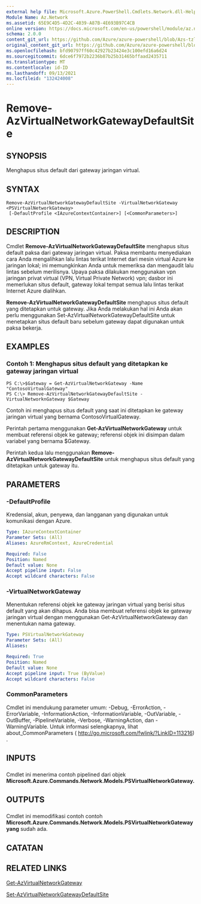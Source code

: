 ```yaml
---
external help file: Microsoft.Azure.PowerShell.Cmdlets.Network.dll-Help.xml
Module Name: Az.Network
ms.assetid: 65E9C4D5-4D2C-4039-A87B-4E693B97C4CB
online version: https://docs.microsoft.com/en-us/powershell/module/az.network/remove-azvirtualnetworkgatewaydefaultsite
schema: 2.0.0
content_git_url: https://github.com/Azure/azure-powershell/blob/Azs-tzl/src/Network/Network/help/Remove-AzVirtualNetworkGatewayDefaultSite.md
original_content_git_url: https://github.com/Azure/azure-powershell/blob/Azs-tzl/src/Network/Network/help/Remove-AzVirtualNetworkGatewayDefaultSite.md
ms.openlocfilehash: bfd90797ff60c42927b23424e3c100efd16a6d24
ms.sourcegitcommit: 6dce6f7972b2236b87b25b31465bffaad2435711
ms.translationtype: MT
ms.contentlocale: id-ID
ms.lasthandoff: 09/13/2021
ms.locfileid: "132424008"
---
```

# Remove-AzVirtualNetworkGatewayDefaultSite

## SYNOPSIS
Menghapus situs default dari gateway jaringan virtual.

## SYNTAX

```
Remove-AzVirtualNetworkGatewayDefaultSite -VirtualNetworkGateway <PSVirtualNetworkGateway>
 [-DefaultProfile <IAzureContextContainer>] [<CommonParameters>]
```

## DESCRIPTION
Cmdlet **Remove-AzVirtualNetworkGatewayDefaultSite** menghapus situs default paksa dari gateway jaringan virtual.
Paksa membantu menyediakan cara Anda mengalihkan lalu lintas terikat Internet dari mesin virtual Azure ke jaringan lokal; ini memungkinkan Anda untuk memeriksa dan mengaudit lalu lintas sebelum merilisnya.
Upaya paksa dilakukan menggunakan vpn jaringan privat virtual (VPN, Virtual Private Network) vpn; dasbor ini memerlukan situs default, gateway lokal tempat semua lalu lintas terikat Internet Azure dialihkan.

**Remove-AzVirtualNetworkGatewayDefaultSite** menghapus situs default yang ditetapkan untuk gateway.
Jika Anda melakukan hal ini Anda akan perlu menggunakan Set-AzVirtualNetworkGatewayDefaultSite untuk menetapkan situs default baru sebelum gateway dapat digunakan untuk paksa bekerja.

## EXAMPLES

### Contoh 1: Menghapus situs default yang ditetapkan ke gateway jaringan virtual
```
PS C:\>$Gateway = Get-AzVirtualNetworkGateway -Name "ContosoVirtualGateway"
PS C:\> Remove-AzVirtualNetworkGatewayDefaultSite -VirtualNetworknGateway $Gateway
```

Contoh ini menghapus situs default yang saat ini ditetapkan ke gateway jaringan virtual yang bernama ContosoVirtualGateway.

Perintah pertama menggunakan **Get-AzVirtualNetworkGateway** untuk membuat referensi objek ke gateway; referensi objek ini disimpan dalam variabel yang bernama $Gateway.

Perintah kedua lalu menggunakan **Remove-AzVirtualNetworkGatewayDefaultSite** untuk menghapus situs default yang ditetapkan untuk gateway itu.

## PARAMETERS

### -DefaultProfile
Kredensial, akun, penyewa, dan langganan yang digunakan untuk komunikasi dengan Azure.

```yaml
Type: IAzureContextContainer
Parameter Sets: (All)
Aliases: AzureRmContext, AzureCredential

Required: False
Position: Named
Default value: None
Accept pipeline input: False
Accept wildcard characters: False
```

### -VirtualNetworkGateway
Menentukan referensi objek ke gateway jaringan virtual yang berisi situs default yang akan dihapus.
Anda bisa membuat referensi objek ke gateway jaringan virtual dengan menggunakan Get-AzVirtualNetworkGateway dan menentukan nama gateway.

```yaml
Type: PSVirtualNetworkGateway
Parameter Sets: (All)
Aliases: 

Required: True
Position: Named
Default value: None
Accept pipeline input: True (ByValue)
Accept wildcard characters: False
```

### CommonParameters
Cmdlet ini mendukung parameter umum: -Debug, -ErrorAction, -ErrorVariable, -InformationAction, -InformationVariable, -OutVariable, -OutBuffer, -PipelineVariable, -Verbose, -WarningAction, dan -WarningVariable. Untuk informasi selengkapnya, lihat about_CommonParameters ( http://go.microsoft.com/fwlink/?LinkID=113216) .

## INPUTS

###  
Cmdlet ini menerima contoh pipelined dari objek **Microsoft.Azure.Commands.Network.Models.PSVirtualNetworkGateway.**

## OUTPUTS

###  
Cmdlet ini memodifikasi contoh contoh **Microsoft.Azure.Commands.Network.Models.PSVirtualNetworkGateway yang** sudah ada.

## CATATAN

## RELATED LINKS

[Get-AzVirtualNetworkGateway](./Get-AzVirtualNetworkGateway.md)

[Set-AzVirtualNetworkGatewayDefaultSite](./Set-AzVirtualNetworkGatewayDefaultSite.md)


